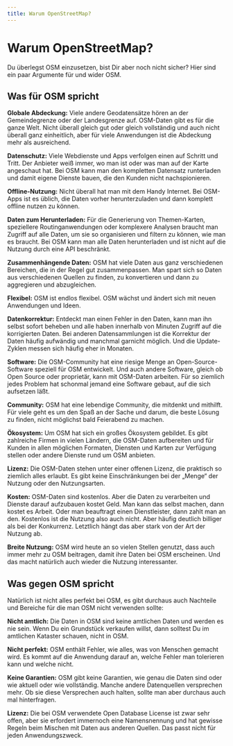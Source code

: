 ```yaml
---
title: Warum OpenStreetMap?
---
```


# Warum OpenStreetMap?

Du überlegst OSM einzusetzen, bist Dir aber noch nicht sicher? Hier sind ein
paar Argumente für und wider OSM.

## Was für OSM spricht

**Globale Abdeckung:** Viele andere Geodatensätze hören an der Gemeindegrenze
oder der Landesgrenze auf. OSM-Daten gibt es für die ganze Welt. Nicht überall
gleich gut oder gleich vollständig und auch nicht überall ganz einheitlich,
aber für viele Anwendungen ist die Abdeckung mehr als ausreichend.

**Datenschutz:** Viele Webdienste und Apps verfolgen einen auf Schritt und
Tritt. Der Anbieter weiß immer, wo man ist oder was man auf der Karte
angeschaut hat. Bei OSM kann man den kompletten Datensatz runterladen und damit
eigene Dienste bauen, die den Kunden nicht nachspionieren.

**Offline-Nutzung:** Nicht überall hat man mit dem Handy Internet. Bei OSM-Apps
ist es üblich, die Daten vorher herunterzuladen und dann komplett offline
nutzen zu können.

**Daten zum Herunterladen:** Für die Generierung von Themen-Karten, speziellere
Routinganwendungen oder komplexere Analysen braucht man Zugriff auf alle Daten,
um sie so organisieren und filtern zu können, wie man es braucht. Bei OSM kann
man alle Daten herunterladen und ist nicht auf die Nutzung durch eine API
beschränkt.

**Zusammenhängende Daten:** OSM hat viele Daten aus ganz verschiedenen
Bereichen, die in der Regel gut zusammenpassen. Man spart sich so Daten aus
verschiedenen Quellen zu finden, zu konvertieren und dann zu aggregieren und
abzugleichen.

**Flexibel:** OSM ist endlos flexibel. OSM wächst und ändert sich mit neuen
Anwendungen und Ideen.

**Datenkorrektur:** Entdeckt man einen Fehler in den Daten, kann man ihn selbst
sofort beheben und alle haben innerhalb von Minuten Zugriff auf die
korrigierten Daten. Bei anderen Datensammlungen ist die Korrektur der Daten
häufig aufwändig und manchmal garnicht möglich. Und die Update-Zyklen messen
sich häufig eher in Monaten.

**Software:** Die OSM-Community hat eine riesige Menge an Open-Source-Software
speziell für OSM entwickelt. Und auch andere Software, gleich ob Open Source
oder proprietär, kann mit OSM-Daten arbeiten. Für so ziemlich jedes Problem
hat schonmal jemand eine Software gebaut, auf die sich aufsetzen läßt.

**Community:** OSM hat eine lebendige Community, die mitdenkt und mithilft. Für
viele geht es um den Spaß an der Sache und darum, die beste Lösung zu finden,
nicht möglichst bald Feierabend zu machen.

**Ökosystem:** Um OSM hat sich ein großes Ökosystem gebildet. Es gibt
zahlreiche Firmen in vielen Ländern, die OSM-Daten aufbereiten und für Kunden
in allen möglichen Formaten, Diensten und Karten zur Verfügung stellen oder
andere Dienste rund um OSM anbieten.

**Lizenz:** Die OSM-Daten stehen unter einer offenen Lizenz, die praktisch so
ziemlich alles erlaubt. Es gibt keine Einschränkungen bei der „Menge“ der
Nutzung oder den Nutzungsarten.

**Kosten:** OSM-Daten sind kostenlos. Aber die Daten zu verarbeiten und Dienste
darauf aufzubauen kostet Geld. Man kann das selbst machen, dann kostet es
Arbeit. Oder man beauftragt einen Dienstleister, dann zahlt man an den.
Kostenlos ist die Nutzung also auch nicht. Aber häufig deutlich billiger als
bei der Konkurrenz. Letztlich hängt das aber stark von der Art der Nutzung ab.

**Breite Nutzung:** OSM wird heute an so vielen Stellen genutzt, dass auch
immer mehr zu OSM beitragen, damit ihre Daten bei OSM erscheinen. Und das macht
natürlich auch wieder die Nutzung interessanter.

## Was gegen OSM spricht

Natürlich ist nicht alles perfekt bei OSM, es gibt durchaus auch Nachteile und
Bereiche für die man OSM nicht verwenden sollte:

**Nicht amtlich:** Die Daten in OSM sind keine amtlichen Daten und werden es
nie sein. Wenn Du ein Grundstück verkaufen willst, dann solltest Du im
amtlichen Kataster schauen, nicht in OSM.

**Nicht perfekt:** OSM enthält Fehler, wie alles, was von Menschen gemacht
wird. Es kommt auf die Anwendung darauf an, welche Fehler man tolerieren kann
und welche nicht.

**Keine Garantien:** OSM gibt keine Garantien, wie genau die Daten sind oder
wie aktuell oder wie vollständig. Manche andere Datenquellen versprechen mehr.
Ob sie diese Versprechen auch halten, sollte man aber durchaus auch mal
hinterfragen.

**Lizenz:** Die bei OSM verwendete Open Database License ist zwar sehr offen,
aber sie erfordert immernoch eine Namensnennung und hat gewisse Regeln beim
Mischen mit Daten aus anderen Quellen. Das passt nicht für jeden
Anwendungszweck.

